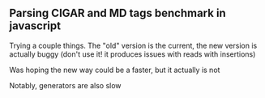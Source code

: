## Parsing CIGAR and MD tags benchmark in javascript

Trying a couple things. The "old" version is the current, the new version is
actually buggy (don't use it! it produces issues with reads with insertions)

Was hoping the new way could be a faster, but it actually is not

Notably, generators are also slow
